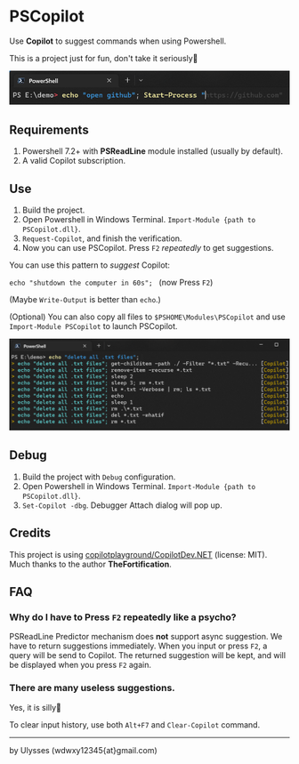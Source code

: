# PSCopilot
Use **Copilot** to suggest commands when using Powershell.

This is a project just for fun, don't take it seriously🤣

![PSCopilot](https://github.com/UlyssesWu/PSCopilot/blob/main/img/PSCopilot_1.png)

## Requirements
1. Powershell 7.2+ with **PSReadLine** module installed (usually by default).
2. A valid Copilot subscription.

## Use
1. Build the project.
2. Open Powershell in Windows Terminal. 
  `Import-Module {path to PSCopilot.dll}`.
3. `Request-Copilot`, and finish the verification.
4. Now you can use PSCopilot. Press `F2` *repeatedly* to get suggestions.

You can use this pattern to *suggest* Copilot:

`echo "shutdown the computer in 60s"; ` (now Press `F2`)

(Maybe `Write-Output` is better than `echo`.)

(Optional) You can also copy all files to `$PSHOME\Modules\PSCopilot` and use `Import-Module PSCopilot` to launch PSCopilot.

![PSCopilot_demo](https://github.com/UlyssesWu/PSCopilot/blob/main/img/PSCopilot_2.png)

## Debug
1. Build the project with `Debug` configuration.
2. Open Powershell in Windows Terminal. 
  `Import-Module {path to PSCopilot.dll}`.
3. `Set-Copilot -dbg`. Debugger Attach dialog will pop up.

## Credits
This project is using [copilotplayground/CopilotDev.NET](https://github.com/copilotplayground/CopilotDev.NET) (license: MIT). Much thanks to the author **TheFortification**.

## FAQ

### Why do I have to Press `F2` repeatedly like a psycho?
PSReadLine Predictor mechanism does **not** support async suggestion. We have to return suggestions immediately. When you input or press `F2`, a query will be send to Copilot. The returned suggestion will be kept, and will be displayed when you press `F2` again.

### There are many useless suggestions.
Yes, it is silly🤡

To clear input history, use both `Alt+F7` and `Clear-Copilot` command.

---
by Ulysses (wdwxy12345{at}gmail.com)